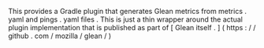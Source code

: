 This
provides
a
Gradle
plugin
that
generates
Glean
metrics
from
metrics
.
yaml
and
pings
.
yaml
files
.
This
is
just
a
thin
wrapper
around
the
actual
plugin
implementation
that
is
published
as
part
of
[
Glean
itself
.
]
(
https
:
/
/
github
.
com
/
mozilla
/
glean
/
)

